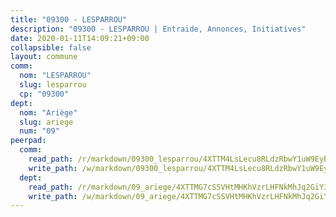 ```yaml
---
title: "09300 - LESPARROU"
description: "09300 - LESPARROU | Entraide, Annonces, Initiatives"
date: 2020-01-11T14:09:21+09:00
collapsible: false
layout: commune
comm:
  nom: "LESPARROU"
  slug: lesparrou
  cp: "09300"
dept:
  nom: "Ariège"
  slug: ariege
  num: "09"
peerpad:
  comm:
    read_path: /r/markdown/09300_lesparrou/4XTTM4LsLecu8RLdzRbwY1uW9EyBW889tB5nCad4g8PnrqTdY
    write_path: /w/markdown/09300_lesparrou/4XTTM4LsLecu8RLdzRbwY1uW9EyBW889tB5nCad4g8PnrqTdY-K3TgUCaLMKMThALiymb6WyeHeKYtXpnfJkLgfVzMx7Hry4TckN6fY2dZ6x6eKV4zD4SXBgnHozbQk4cEeNA8vdmP1G89vKTnzpVY5XXb2n9Z8Gfr21qQhJ8YeYahkQcb1iZNJ5XC
  dept:
    read_path: /r/markdown/09_ariege/4XTTMG7cSSVHtMHKhVzrLHFNkMhJq2GiY37tW1RLaySvmC5m7
    write_path: /w/markdown/09_ariege/4XTTMG7cSSVHtMHKhVzrLHFNkMhJq2GiY37tW1RLaySvmC5m7-K3TgTss1C8HjViVkpwivQX7MahnqC11ekSJQuYEnrMDTmDE1FfJsoB9BatqQw5xZL2YVE8soFWdt5YbjPCiw8Nef7nnDAgssxyMxh5u11RAcuqPo3TLSQutK9TFNiNP3xhEoTkkD
---
```


